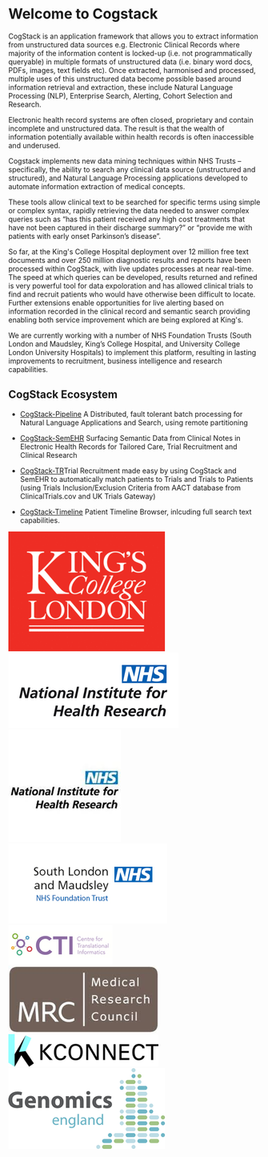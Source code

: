 Welcome to Cogstack
===================
CogStack is an application framework that allows you to extract information from unstructured data sources e.g. Electronic Clinical Records where majority of the information content is locked-up (i.e. not programmatically queryable) in multiple formats of unstructured data (i.e. binary word docs, PDFs, images, text fields etc). Once extracted, harmonised and processed, multiple uses of this unstructured data become possible based around information retrieval and extraction, these include Natural Language Processing (NLP), Enterprise Search, Alerting, Cohort Selection and Research.

Electronic health record systems are often closed, proprietary and contain incomplete and unstructured data. The result is that the wealth of information potentially available within health records is often inaccessible and underused.

Cogstack implements new data mining techniques within NHS Trusts – specifically, the ability to search any clinical data source (unstructured and structured), and Natural Language Processing applications developed to automate information extraction of medical concepts.

These tools allow clinical text to be searched for specific terms using simple or complex syntax, rapidly retrieving the data needed to answer complex queries such as “has this patient received any high cost treatments that have not been captured in their discharge summary?” or “provide me with patients with early onset Parkinson’s disease”.

So far, at the King's College Hospital deployment over 12 million free text documents and over 250 million diagnostic results and reports have been processed within CogStack, with live updates processes at near real-time. The speed at which queries can be developed, results returned and refined is very powerful tool for data expoloration and has allowed clinical trials to find and recruit patients who would have otherwise been difficult to locate. Further extensions enable opportunities for live alerting based on information recorded in the clinical record and semantic search providing enabling both service improvement which are being explored at King's.

We are currently working with a number of NHS Foundation Trusts (South London and Maudsley, King’s College Hospital, and University College London University Hospitals) to implement this platform, resulting in lasting improvements to recruitment, business intelligence and research capabilities.

CogStack Ecosystem
------------------

 * [CogStack-Pipeline](https://github.com/CogStack/cogstack) A Distributed, fault tolerant batch processing for Natural Language Applications and Search, using remote partitioning

 * [CogStack-SemEHR](https://github.com/CogStack/SemEHR) Surfacing Semantic Data from Clinical Notes in Electronic Health Records for Tailored Care, Trial Recruitment and Clinical Research
 
 * [CogStack-TR](https://github.com/CogStack/CogStack-TR)Trial Recruitment made easy by using CogStack and SemEHR to automatically match patients to Trials and Trials to Patients (using Trials Inclusion/Exclusion Criteria from AACT database from ClinicalTrials.cov and UK Trials Gateway)
 
 * [CogStack-Timeline](https://github.com/CogStack/patient-timeline) Patient Timeline Browser, inlcuding full search text capabilities.

![Cogstack Pipeline](fig/KCL_boxed_redcmyk_A4-002-3.gif) ![Cogstack Pipeline](fig/logo-nhs.png) ![Cogstack Pipeline](fig/dnmkjemkekmbnegf.png) ![Cogstack Pipeline](fig/chdabdkadmelbenn.png) ![Cogstack Pipeline](fig/cti-banner.jpg) ![Cogstack Pipeline](fig/igimnobhggalgaln.png) ![Cogstack Pipeline](fig/kmlbdnlfopmabpbk.png) ![Cogstack Pipeline](fig/bojpdbeeffipbedm.png)
